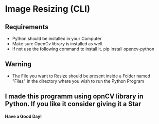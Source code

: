 # Image Resizing (CLI)
## Requirements
* Python should be installed in your Computer
* Make sure OpenCv library is installed as well
* If not use the following command to install it. pip install opencv-python
## Warning
* The File you want to Resize should be present inside a Folder named "Files" in the directory where you wish to run the Python Program
## I made this programm using opnCV library in Python. If you like it consider giving it a Star
#### Have a Good Day!